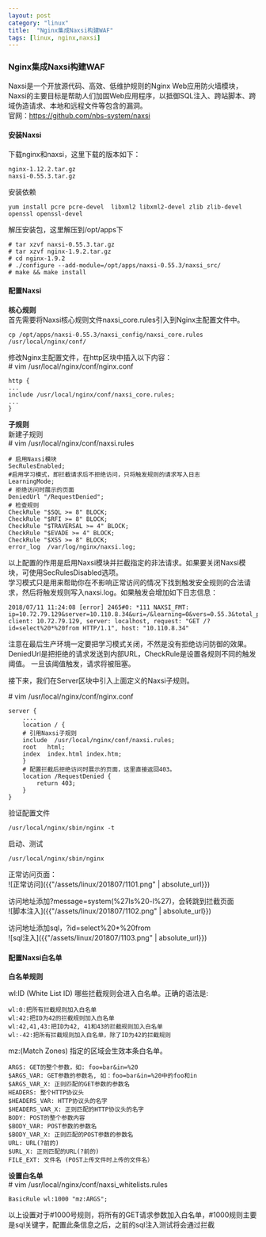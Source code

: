 ```yaml
---
layout: post
category: "linux"
title:  "Nginx集成Naxsi构建WAF"
tags: [linux, nginx,naxsi]
---
```


### Nginx集成Naxsi构建WAF

Naxsi是一个开放源代码、高效、低维护规则的Nginx Web应用防火墙模块，Naxsi的主要目标是帮助人们加固Web应用程序，以抵御SQL注入、跨站脚本、跨域伪造请求、本地和远程文件等包含的漏洞。  
官网：https://github.com/nbs-system/naxsi    

#### 安装Naxsi
下载nginx和naxsi，这里下载的版本如下：  

	nginx-1.12.2.tar.gz   
	naxsi-0.55.3.tar.gz   

安装依赖  

	yum install pcre pcre-devel  libxml2 libxml2-devel zlib zlib-devel openssl openssl-devel   

解压安装包，这里解压到/opt/apps下   

	# tar xzvf naxsi-0.55.3.tar.gz
	# tar xzvf nginx-1.9.2.tar.gz
	# cd nginx-1.9.2
	# ./configure --add-module=/opt/apps/naxsi-0.55.3/naxsi_src/
	# make && make install

#### 配置Naxsi
**核心规则**  
首先需要将Naxsi核心规则文件naxsi_core.rules引入到Nginx主配置文件中。  

	cp /opt/apps/naxsi-0.55.3/naxsi_config/naxsi_core.rules  /usr/local/nginx/conf/

修改Nginx主配置文件，在http区块中插入以下内容：  
\# vim /usr/local/nginx/conf/nginx.conf  

	http {
	...
	include /usr/local/nginx/conf/naxsi_core.rules;
	...
	}

**子规则**  
新建子规则  
\# vim  /usr/local/nginx/conf/naxsi.rules  

	# 启用Naxsi模块
	SecRulesEnabled;
	#启用学习模式，即拦截请求后不拒绝访问，只将触发规则的请求写入日志
	LearningMode;
	# 拒绝访问时展示的页面
	DeniedUrl "/RequestDenied";
	# 检查规则
	CheckRule "$SQL >= 8" BLOCK;
	CheckRule "$RFI >= 8" BLOCK;
	CheckRule "$TRAVERSAL >= 4" BLOCK;
	CheckRule "$EVADE >= 4" BLOCK;
	CheckRule "$XSS >= 8" BLOCK;
	error_log  /var/log/nginx/naxsi.log;

以上配置的作用是启用Naxsi模块并拦截指定的非法请求。如果要关闭Naxsi模块，可使用SecRulesDisabled选项。  
学习模式只是用来帮助你在不影响正常访问的情况下找到触发安全规则的合法请求，然后将触发规则写入naxsi.log。如果触发会增加如下日志信息：  

	2018/07/11 11:24:08 [error] 2465#0: *111 NAXSI_FMT: 				ip=10.72.79.129&server=10.110.8.34&uri=/&learning=0&vers=0.55.3&total_processed=1&total_blocked=1&block=1&cscore0=$SQL&score0=8&zone0=ARGS&id0=1000&var_name0=id, client: 10.72.79.129, server: localhost, request: "GET /?id=select%20*%20from HTTP/1.1", host: "10.110.8.34"

注意在最后生产环境一定要把学习模式关闭，不然是没有拒绝访问防御的效果。  
DeniedUrl是把拒绝的请求发送到内部URL，CheckRule是设置各规则不同的触发阈值。 一旦该阈值触发，请求将被阻塞。  

接下来，我们在Server区块中引入上面定义的Naxsi子规则。  

\# vim /usr/local/nginx/conf/nginx.conf  

	server {
		....
		location / {
		# 引用Naxsi子规则
		include  /usr/local/nginx/conf/naxsi.rules;
		root   html;
		index  index.html index.htm;
		}
		# 配置拦截后拒绝访问时展示的页面，这里直接返回403。
		location /RequestDenied {
			return 403;
		}
	}

验证配置文件   

	/usr/local/nginx/sbin/nginx -t  

启动、测试  

	/usr/local/nginx/sbin/nginx

正常访问页面：  
![正常访问]({{"/assets/linux/201807/1101.png" | absolute_url}})

访问地址添加?message=system(%27ls%20-l%27)，会转跳到拦截页面  
![脚本注入]({{"/assets/linux/201807/1102.png" | absolute_url}})

访问地址添加sql，?id=select%20*%20from   
![sql注入]({{"/assets/linux/201807/1103.png" | absolute_url}})

#### 配置Naxsi白名单
**白名单规则**   

wl:ID (White List ID) 哪些拦截规则会进入白名单。正确的语法是:  

	wl:0:把所有拦截规则加入白名单
	wl:42:把ID为42的拦截规则加入白名单
	wl:42,41,43:把ID为42, 41和43的拦截规则加入白名单
	wl:-42:把所有拦截规则加入白名单，除了ID为42的拦截规则

mz:(Match Zones) 指定的区域会生效本条白名单。  

	ARGS: GET的整个参数，如: foo=bar&in=%20
	$ARGS_VAR: GET参数的参数名, 如：foo=bar&in=%20中的foo和in
	$ARGS_VAR_X: 正则匹配的GET参数的参数名
	HEADERS: 整个HTTP协议头
	$HEADERS_VAR: HTTP协议头的名字
	$HEADERS_VAR_X: 正则匹配的HTTP协议头的名字
	BODY: POST的整个参数内容
	$BODY_VAR: POST参数的参数名
	$BODY_VAR_X: 正则匹配的POST参数的参数名
	URL: URL(?前的)
	$URL_X: 正则匹配的URL(?前的)
	FILE_EXT: 文件名 (POST上传文件时上传的文件名）

**设置白名单**    
\# vim /usr/local/nginx/conf/naxsi_whitelists.rules  

	BasicRule wl:1000 "mz:ARGS";

以上设置对于#1000号规则，将所有的GET请求参数加入白名单，#1000规则主要是sql关键字，配置此条信息之后，之前的sql注入测试将会通过拦截
